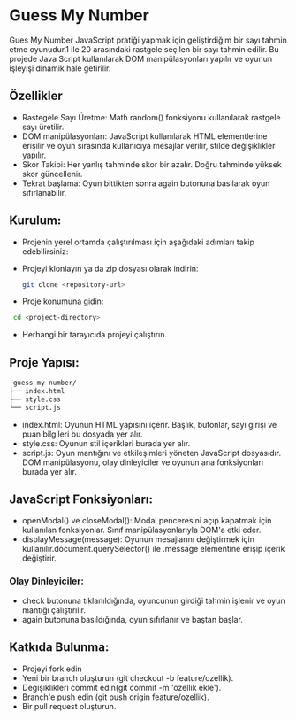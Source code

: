 # Guess My Number 

Gues My Number JavaScript pratiği yapmak için geliştirdiğim bir sayı tahmin etme oyunudur.1 ile 20 arasındaki rastgele seçilen bir sayı tahmin edilir. Bu projede Java Script kullanılarak DOM manipülasyonları yapılır ve oyunun işleyişi dinamik hale getirilir.

## Özellikler
- Rastegele Sayı Üretme: Math random() fonksiyonu kullanılarak rastgele sayı üretilir.
- DOM manipülasyonları: JavaScript kullanılarak HTML elementlerine erişilir ve oyun sırasında kullanıcıya mesajlar verilir, stilde değişiklikler yapılır.
- Skor Takibi: Her yanlış tahminde skor bir azalır. Doğru tahminde yüksek skor güncellenir.
- Tekrat başlama: Oyun bittikten sonra again butonuna basılarak oyun sıfırlanabilir.

## Kurulum:
- Projenin yerel ortamda çalıştırılması için aşağıdaki adımları takip edebilirsiniz:

- Projeyi klonlayın ya da zip dosyası olarak indirin:
  ```bash
  git clone <repository-url>
  ```

 - Proje konumuna gidin:
  ```bash
   cd <project-directory>
```

- Herhangi bir tarayıcıda projeyi çalıştırın.

##  Proje Yapısı:
  ```bash
   guess-my-number/
├── index.html
├── style.css
└── script.js

```
- index.html: Oyunun HTML yapısını içerir. Başlık, butonlar, sayı girişi ve puan bilgileri bu dosyada yer alır.
- style.css: Oyunun stil içerikleri burada yer alır.
- script.js: Oyun mantığını ve etkileşimleri yöneten JavaScript dosyasıdır. DOM manipülasyonu, olay dinleyiciler ve oyunun ana fonksiyonları burada yer alır.
  
## JavaScript Fonksiyonları:

- openModal() ve closeModal(): Modal penceresini açıp kapatmak için kullanılan fonksiyonlar. Sınıf manipülasyonlarıyla DOM'a etki eder.
- displayMessage(message): Oyunun mesajlarını değiştirmek için kullanılır.document.querySelector() ile .message elementine erişip içerik değiştirir.

### Olay Dinleyiciler:
- check butonuna tıklanıldığında, oyuncunun girdiği tahmin işlenir ve oyun mantığı çalıştırılır.
- again butonuna basıldığında, oyun sıfırlanır ve baştan başlar.

## Katkıda Bulunma:
- Projeyi fork edin
- Yeni bir branch oluşturun (git checkout -b feature/ozellik).
- Değişiklikleri commit edin(git commit -m 'özellik ekle').
- Branch'e push edin (git push origin feature/ozellik).
- Bir pull request oluşturun. 
